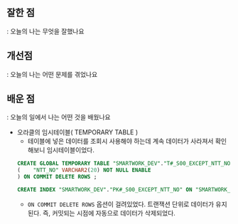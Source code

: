 
## 잘한 점
: 오늘의 나는 무엇을 잘했나요


## 개선점
: 오늘의 나는 어떤 문제를 겪었나요


## 배운 점
: 오늘의 일에서 나는 어떤 것을 배웠나요


- 오라클의 임시테이블( TEMPORARY TABLE )
	- 테이블에 넣은 데이터를 조회시 사용해야 하는데 계속 데이터가 사라져서 확인해보니 임시테이블이었다. 
	 ```sql
	 CREATE GLOBAL TEMPORARY TABLE "SMARTWORK_DEV"."T#_S00_EXCEPT_NTT_NO" 
   (	"NTT_NO" VARCHAR2(20) NOT NULL ENABLE
   ) ON COMMIT DELETE ROWS ;
	
	CREATE INDEX "SMARTWORK_DEV"."PK#_S00_EXCEPT_NTT_NO" ON "SMARTWORK_DEV"."T#_S00_EXCEPT_NTT_NO" ("NTT_NO") ;

	 ```
	- `ON COMMIT DELETE ROWS` 옵션이 걸려있었다. 트랜잭션 단위로 데이터가 유지된다. 즉, 커밋되는 시점에 자동으로 데이터가 삭제되었다. 